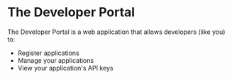 # The Developer Portal

The Developer Portal is a web application that allows developers (like you) to:

- Register applications
- Manage your applications
- View your application's API keys

